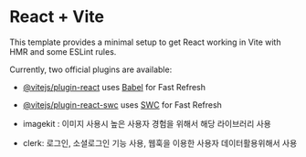# React + Vite

This template provides a minimal setup to get React working in Vite with HMR and some ESLint rules.

Currently, two official plugins are available:

- [@vitejs/plugin-react](https://github.com/vitejs/vite-plugin-react/blob/main/packages/plugin-react/README.md) uses [Babel](https://babeljs.io/) for Fast Refresh
- [@vitejs/plugin-react-swc](https://github.com/vitejs/vite-plugin-react-swc) uses [SWC](https://swc.rs/) for Fast Refresh

- imagekit : 이미지 사용시 높은 사용자 경험을 위해서 해당 라이브러리 사용
- clerk: 로그인, 소셜로그인 기능 사용, 웹훅을 이용한 사용자 데이터활용위해서 사용
